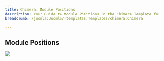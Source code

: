 ```yaml
---
title: Chimera: Module Positions
description: Your Guide to Module Positions in the Chimera Template for Joomla
breadcrumb: /joomla:Joomla/!templates:Templates/chimera:Chimera

---
```


Module Positions
-----

![][positions]

[positions]: assets/positions.png
